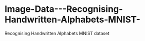 # Image-Data---Recognising-Handwritten-Alphabets-MNIST-
 Recognising Handwritten Alphabets MNIST dataset

